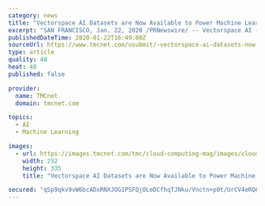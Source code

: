 ```yaml
---
category: news
title: "Vectorspace AI Datasets are Now Available to Power Machine Learning (ML) and Artificial Intelligence (AI) Systems in Collaboration with Elastic"
excerpt: "SAN FRANCISCO, Jan. 22, 2020 /PRNewswire/ -- Vectorspace AI (VXV) announces datasets that power data engineering, machine learning (ML) and artificial intelligence (AI) systems. Vectorspace AI alternative datasets are designed for predicting unique hidden relationships between objects including current and future price correlations between ..."
publishedDateTime: 2020-01-22T16:49:00Z
sourceUrl: https://www.tmcnet.com/usubmit/-vectorspace-ai-datasets-now-available-power-machine-learning-/2020/01/22/9085522.htm
type: article
quality: 48
heat: 48
published: false

provider:
  name: TMCnet
  domain: tmcnet.com

topics:
  - AI
  - Machine Learning

images:
  - url: https://images.tmcnet.com/tmc/cloud-computing-mag/images/cloud-computing-0515-cover.jpg
    width: 252
    height: 335
    title: "Vectorspace AI Datasets are Now Available to Power Machine Learning (ML) and Artificial Intelligence (AI) Systems in Collaboration with Elastic"

secured: "qSp9qkv9vW6bcADxRNXJOG1PSFQjOLeDCfhqTJNku/Vnctn+p0t/UrCV4eRQ6nZCzGjBto06hS8bQXfwqAg3VT7hFUt7tdtPV9KsaeMfLHxXlDGI/stxKCli3F4qOcOIXa9GWqgASl9ps6vS7D+h5ckfoD0Xj0ky+TzgBdXIiXkE6fFMUpG4bH9ApaDqPsHMZKunkzMQr2RO4yV5+BFVRUeD/O25ulEBuuSuOQaVyZdDqBVfWEt6zFVisTzCoqydGprcFbhJPHJLn9NCY5MoIwmqTLP58iTvRD8nMzmJ4iywKBX+dryZiqUEDjY+4fD8;vCc3BEcrKvkvfxDMNsSgUw=="
---
```


